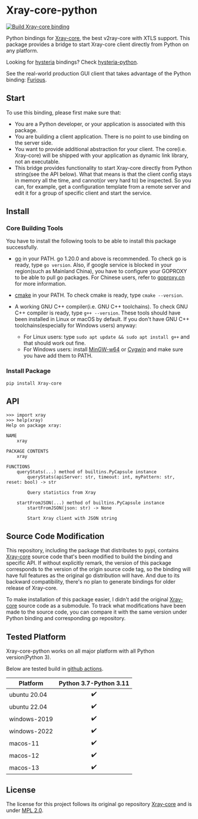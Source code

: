# Xray-core-python

[![Build Xray-core binding](https://github.com/LorenEteval/Xray-core-python/actions/workflows/wheels.yml/badge.svg?branch=main)](https://github.com/LorenEteval/Xray-core-python/actions/workflows/wheels.yml)

Python bindings for [Xray-core](https://github.com/XTLS/Xray-core), the best v2ray-core with XTLS support. This package
provides a bridge to start Xray-core client directly from Python on any platform.

Looking for [hysteria](https://github.com/apernet/hysteria) bindings?
Check [hysteria-python](https://github.com/LorenEteval/hysteria-python).

See the real-world production GUI client that takes advantage of the Python binding:
[Furious](https://github.com/LorenEteval/Furious).

## Start

To use this binding, please first make sure that:

* You are a Python developer, or your application is associated with this package.
* You are building a client application. There is no point to use binding on the server side.
* You want to provide additional abstraction for your client. The core(i.e. Xray-core) will be shipped with your
  application as dynamic link library, not an executable.
* This bridge provides functionality to start Xray-core directly from Python string(see the API below). What that means
  is that the client config stays in memory all the time, and cannot(or very hard to) be inspected. So you can, for
  example, get a configuration template from a remote server and edit it for a group of specific client and start the
  service.

## Install

### Core Building Tools

You have to install the following tools to be able to install this package successfully.

* [go](https://go.dev/doc/install) in your PATH. go 1.20.0 and above is recommended. To check go is ready,
  type `go version`. Also, if google service is blocked in your region(such as Mainland China), you have to configure
  your GOPROXY to be able to pull go packages. For Chinese users, refer to [goproxy.cn](https://goproxy.cn/) for more
  information.
* [cmake](https://cmake.org/download/) in your PATH. To check cmake is ready, type `cmake --version`.
* A working GNU C++ compiler(i.e. GNU C++ toolchains). To check GNU C++ compiler is ready, type `g++ --version`. These
  tools should have been installed in Linux or macOS by default. If you don't have GNU C++ toolchains(especially for
  Windows users) anyway:

    * For Linux users: type `sudo apt update && sudo apt install g++` and that should work out fine.
    * For Windows users: install [MinGW-w64](https://sourceforge.net/projects/mingw-w64/files/mingw-w64/)
      or [Cygwin](https://www.cygwin.com/) and make sure you have add them to PATH.

### Install Package

```
pip install Xray-core
```

## API

```pycon
>>> import xray
>>> help(xray) 
Help on package xray:                                                                                                                                                                                       

NAME
    xray

PACKAGE CONTENTS
    xray

FUNCTIONS
    queryStats(...) method of builtins.PyCapsule instance
        queryStats(apiServer: str, timeout: int, myPattern: str, reset: bool) -> str

        Query statistics from Xray

    startFromJSON(...) method of builtins.PyCapsule instance
        startFromJSON(json: str) -> None

        Start Xray client with JSON string
```

## Source Code Modification

This repository, including the package that distributes to pypi,
contains [Xray-core](https://github.com/XTLS/Xray-core) source code that's been
modified to build the binding and specific API. If without explicitly remark, the version of this package corresponds to
the version of the origin source code tag, so the binding will have full features as the original go distribution will
have. And due to its backward compatibility, there's no plan to generate bindings for older release of Xray-core.

To make installation of this package easier, I didn't add the original [Xray-core](https://github.com/XTLS/Xray-core)
source code as a submodule. To track what modifications have been made to the source code, you can compare it with the
same version under Python binding and corresponding go repository.

## Tested Platform

Xray-core-python works on all major platform with all Python version(Python 3).

Below are tested build in [github actions](https://github.com/LorenEteval/Xray-core-python/actions).

| Platform     | Python 3.7-Python 3.11 |
|--------------|:----------------------:|
| ubuntu 20.04 |   :heavy_check_mark:   |
| ubuntu 22.04 |   :heavy_check_mark:   |
| windows-2019 |   :heavy_check_mark:   |
| windows-2022 |   :heavy_check_mark:   |
| macos-11     |   :heavy_check_mark:   |
| macos-12     |   :heavy_check_mark:   |
| macos-13     |   :heavy_check_mark:   |

## License

The license for this project follows its original go repository [Xray-core](https://github.com/XTLS/Xray-core)
and is under [MPL 2.0](https://github.com/LorenEteval/Xray-core-python/blob/main/LICENSE).
